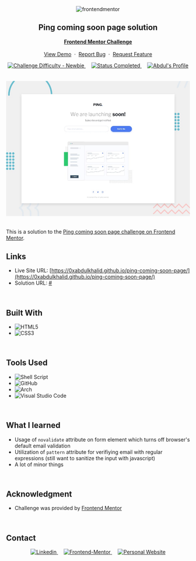<div id="top"></div>

<div align="center">

  <img src="https://www.frontendmentor.io/static/images/logo-mobile.svg" alt="frontendmentor" width="80">

  <h2 align="center">Ping coming soon page solution</h2>
  <p align="center">
    <a href="#" target="_blank"><strong>Frontend Mentor Challenge</strong></a>
    <br />
    <br />
    <a href="https://0xabdulkhalid.github.io/ping-coming-soon-page/" target="_blank">View Demo</a>
    &nbsp;·&nbsp;
    <a href="https://github.com/0xabdulkhalid/ping-coming-soon-page/issues" target="_blank">Report Bug</a>
    &nbsp;·&nbsp;
    <a href="https://github.com/0xabdulkhalid/ping-coming-soon-page/issues" target="_blank">Request Feature</a>
  </p>
</div>

<!-- Bagdes -->
<div align="center">

  <!-- Difficulty -->
  <a href="https://www.frontendmentor.io/challenges?difficulties=1">
    <img src="https://img.shields.io/badge/Difficulty-Newbie-61BECD?style=for-the-badge&logo=frontendmentor" alt="Challenge Difficulty - Newbie">
  </a> &nbsp;&nbsp;&nbsp;

  <!-- Status -->
  <a href="#">
    <img src="https://img.shields.io/badge/Status-Completed-brightgreen?style=for-the-badge" alt="Status Completed">
  </a>&nbsp;&nbsp;&nbsp;
  <!-- Profiles -->
  <a href="https://www.frontendmentor.io/profile/0xabdulkhalid">
    <img src="https://img.shields.io/badge/Profile-0xAbdulKhalid-4B7CF5?style=for-the-badge&logo=frontendmentor" alt="Abdul's Profile">
  </a>

</div>
<br />
<br />


<div align='center'>
<img src='./design/desktop-preview.jpg' alt='Profile preview card solution cover image'>
</div>


<br>

This is a solution to the [Ping coming soon page challenge on Frontend Mentor](https://www.frontendmentor.io/challenges/ping-single-column-coming-soon-page-5cadd051fec04111f7b848da).

## **Links**

- Live Site URL: [https://0xabdulkhalid.github.io/ping-coming-soon-page/](https://0xabdulkhalid.github.io/ping-coming-soon-page/)
- Solution URL: [#](#)

<br>

## **Built With**

- ![HTML5](https://img.shields.io/badge/html5-%23E34F26.svg?style=for-the-badge&logo=html5&logoColor=white)   
- ![CSS3](https://img.shields.io/badge/css3-%231572B6.svg?style=for-the-badge&logo=css3&logoColor=white)   


<br>

## **Tools Used**

- ![Shell Script](https://img.shields.io/badge/Bash-%23221011.svg?style=for-the-badge&logo=gnu-bash&logoColor=white) 
- ![GitHub](https://img.shields.io/badge/github-%23121011.svg?style=for-the-badge&logo=github&logoColor=white)  
- ![Arch](https://img.shields.io/badge/Arch%20Linux-1793D1?logo=arch-linux&logoColor=fff&style=for-the-badge)
- ![Visual Studio Code](https://img.shields.io/badge/Visual%20Studio%20Code-0078d7.svg?style=for-the-badge&logo=visual-studio-code&logoColor=white)   

<br>

## **What I learned**

* Usage of `novalidate` attribute on form element which turns off browser's default email validation
* Utilization of `pattern` attribute for verifiying email with regular expressions (still want to sanitize the input with javascript)
* A lot of minor things

<br>

## **Acknowledgment**

* Challenge was provided by [Frontend Mentor](https://www.frontendmentor.io)

<br>

## **Contact**

<div align=center>

  <a href="https://linkedin.com/in/0xabdulkhalid" target="_blank">
    <img src="https://img.shields.io/badge/linkedin%20Profile-%2300acee.svg?color=405DE6&style=for-the-badge&logo=linkedin&logoColor=white" alt=Linkedin>
  </a>&nbsp;&nbsp;&nbsp;

  <a href="https://www.frontendmentor.io/profile/0xabdulkhalid" target="_blank">
    <img src="https://img.shields.io/badge/FEM%20Profile-f8f9f8?style=for-the-badge&logo=Frontend-Mentor&logoColor=black" alt="Frontend-Mentor">
  </a> &nbsp;&nbsp;&nbsp;

  <a href="https://www.github.com/0xabdulkhalid/" target="_blank">
    <img src="https://img.shields.io/badge/Github%20Profile-131313?style=for-the-badge&logo=github&logoColor=white" alt="Personal Website">
  </a>

</div>

<br>
